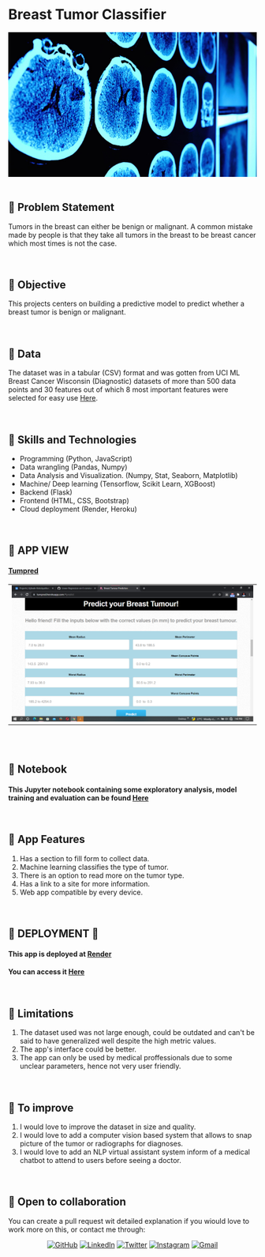 # Breast Tumor Classifier
<img src='breast.jpg' /></a> 
<br><br>

## 📍 Problem Statement
Tumors in the breast can either be benign or malignant. A common mistake made by people is that they take all tumors in the breast to be breast cancer which most times is not the case.
<br><br><br>


## 📍 Objective 
This projects centers on building a predictive model to predict whether a breast tumor is benign or malignant.
<br><br><br>

## 📍 Data
The dataset was in a tabular (CSV) format and was gotten from UCI ML Breast Cancer Wisconsin (Diagnostic) datasets of more than 500 data points and 30 features out of which 8 most important features were selected for easy use [Here](https://goo.gl/U2Uwz2).<br><br><br>


## 📍 Skills and Technologies

* Programming (Python, JavaScript)
* Data wrangling (Pandas, Numpy)
* Data Analysis and Visualization. (Numpy, Stat, Seaborn, Matplotlib)
* Machine/ Deep learning (Tensorflow, Scikit Learn, XGBoost)
* Backend (Flask)
* Frontend (HTML, CSS, Bootstrap)
* Cloud deployment (Render, Heroku)
<br><br><br>



## 📍 APP VIEW

#### [Tumpred](https://tumorclass.onrender.com/)
| | 
|:-|
| <img alt="Sami" src="https://github.com/Ajisco/Ajisco/blob/main/images/Tumpred.png">|

<br><br>


## 📍 Notebook
#### This Jupyter notebook containing some exploratory analysis, model training and evaluation can be found [Here](https://github.com/Ajisco/Breast-Tumor-Predictions-using-SVM/blob/master/Breast%20Tumor%20Predictions%20using%20SVM.ipynb) <br><br><br>

## 📍 App Features
1. Has a section to fill form to collect data.
2. Machine learning classifies the type of tumor.
3. There is an option to read more on the tumor type.
4. Has a link to a site for more information.
5. Web app compatible by every device. <br><br><br>




## 📍 DEPLOYMENT 🚀

#### This app is deployed at [Render](https://render.com/)
	
#### You can access it [Here](https://tumorclass.onrender.com/) <br><br><br>


## 📍 Limitations
1. The dataset used was not large enough, could be outdated and can't be said to have generalized well despite the high metric values.
2. The app's interface could be better.
3. The app can only be used by medical proffessionals due to some unclear parameters, hence not very user friendly.<br><br><br>

## 📍 To improve
1. I would love to improve the dataset in size and quality.
2. I would love to add a computer vision based system that allows to snap picture of the tumor or radiographs for diagnoses.
3. I would love to add an NLP virtual assistant system inform of a medical chatbot to attend to users before seeing a doctor.
<br><br><br>

## 📍 Open to collaboration
You can  create a pull request wit detailed explanation if you wiould love to work more on this, or contact me through:
<p align="center">
	<a href="https://github.com/Ajisco" target="_blank"><img src="https://img.icons8.com/bubbles/50/000000/github.png" alt="GitHub"/></a>
	<a href="https://bit.ly/ajibade_linkedin" target="_blank"><img src="https://img.icons8.com/bubbles/50/000000/linkedin.png" alt="LinkedIn"/></a>
	<a href="https://mobile.twitter.com/dayo_ajisco" target="_blank"><img src="https://img.icons8.com/twitter.png" alt="Twitter"/></a>
  <a href="https://instagram.com/Dayo_Ajisco" target="_blank"><img src="https://img.icons8.com/bubbles/50/000000/instagram.png" alt="Instagram"/></a>
	<a href="mailto:ajiscomorac@gmail.com" target="_blank"><img src="https://img.icons8.com/bubbles/50/000000/gmail.png" alt="Gmail"/></a>
</p>
